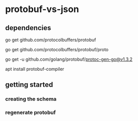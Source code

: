 # protobuf-vs-json


## dependencies

go get github.com/protocolbuffers/protobuf

go get github.com/protocolbuffers/protobuf/proto

go get -u github.com/golang/protobuf/protoc-gen-go@v1.3.2

apt  install protobuf-compiler


## getting started

### creating the schema

### regenerate protobuf